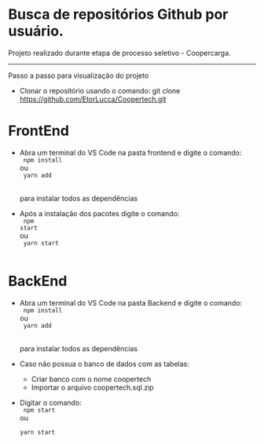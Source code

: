<h1>Busca de repositórios Github por usuário.</h1>

Projeto realizado durante etapa de processo seletivo - Coopercarga.

<hr>
Passo a passo para visualização do projeto

- Clonar o repositório usando o comando:
    git clone https://github.com/EtorLucca/Coopertech.git


<h1>FrontEnd</h1>

- Abra um terminal do VS Code na pasta frontend e digite o comando:<br>
    <code>
    npm install
    </code><br>
  ou<br>
    <code>
    yarn add<br>
    </code><br>
  para instalar todos as dependências<br>

- Após a instalação dos pacotes digite o comando:<br>
    <code>
    npm start
    </code><br>
  ou<br>
    <code>
    yarn start<br>
    </code><br>


<h1>BackEnd</h1>

- Abra um terminal do VS Code na pasta Backend e digite o comando:<br>
    <code>
    npm install
    </code><br>
  ou<br>
    <code>
    yarn add<br>
    </code><br>
  para instalar todos as dependências<br>

- Caso não possua o banco de dados com as tabelas:<br>
  - Criar banco com o nome coopertech<br>
  - Importar o arquivo coopertech.sql.zip<br>

- Digitar o comando:<br>
    <code>
    npm start
    </code><br>
  ou<br>
    <code>
    yarn start<br>
    </code><br>